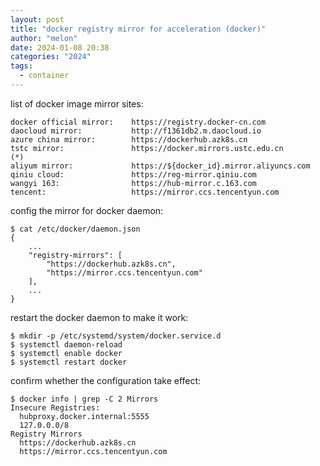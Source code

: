 ```yaml
---
layout: post
title: "docker registry mirror for acceleration (docker)"
author: "melon"
date: 2024-01-08 20:38
categories: "2024"
tags:
  - container
---
```


list of docker image mirror sites:
```text
docker official mirror:    https://registry.docker-cn.com
daocloud mirror:           http://f1361db2.m.daocloud.io
azure china mirror:        https://dockerhub.azk8s.cn
tstc mirror:               https://docker.mirrors.ustc.edu.cn        (*)
aliyum mirror:             https://${docker_id}.mirror.aliyuncs.com
qiniu cloud:               https://reg-mirror.qiniu.com
wangyi 163:                https://hub-mirror.c.163.com
tencent:                   https://mirror.ccs.tencentyun.com
```

config the mirror for docker daemon:
```text
$ cat /etc/docker/daemon.json
{
    ...
    "registry-mirrors": [
        "https://dockerhub.azk8s.cn",
        "https://mirror.ccs.tencentyun.com"
    ],
    ...
}
```

restart the docker daemon to make it work:
```text
$ mkdir -p /etc/systemd/system/docker.service.d
$ systemctl daemon-reload
$ systemctl enable docker
$ systemctl restart docker
```

confirm whether the configuration take effect:
```text
$ docker info | grep -C 2 Mirrors
Insecure Registries:
  hubproxy.docker.internal:5555
  127.0.0.0/8
Registry Mirrors
  https://dockerhub.azk8s.cn
  https://mirror.ccs.tencentyun.com
```
